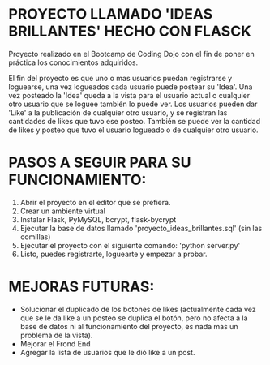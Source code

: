 # PROYECTO LLAMADO 'IDEAS BRILLANTES' HECHO CON FLASCK

Proyecto realizado en el Bootcamp de Coding Dojo con el fin de poner en práctica los conocimientos adquiridos.

El fin del proyecto es que uno o mas usuarios puedan registrarse y loguearse, una vez logueados cada usuario puede postear su 'Idea'.
Una vez posteado la 'Idea' queda a la vista para el usuario actual o cualquier otro usuario que se loguee también lo puede ver. Los usuarios pueden dar 'Like' a la publicación de cualquier otro usuario, y se registran las cantidades de likes que tuvo ese posteo. También se puede ver la cantidad de likes y posteo que tuvo el usuario logueado o de cualquier otro usuario.

# PASOS A SEGUIR PARA SU FUNCIONAMIENTO:

  1. Abrir el proyecto en el editor que se prefiera.
  2. Crear un ambiente virtual
  3. Instalar Flask, PyMySQL, bcrypt, flask-bycrypt
  4. Ejecutar la base de datos llamado 'proyecto_ideas_brillantes.sql' (sin las comillas)
  5. Ejecutar el proyecto con el siguiente comando: 'python server.py'
  6. Listo, puedes registrarte, loguearte y empezar a probar.
  


# MEJORAS FUTURAS:
 - Solucionar el duplicado de los botones de likes (actualmente cada vez que se le da like a un posteo se duplica el botón, pero no afecta a la base de datos ni al funcionamiento del proyecto, es nada mas un problema de la vista).
 - Mejorar el Frond End
 - Agregar la lista de usuarios que le dió like a un post.
